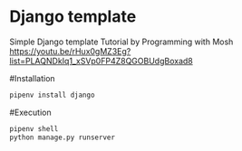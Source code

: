 # Django template
 Simple Django template
Tutorial by  Programming with Mosh
https://youtu.be/rHux0gMZ3Eg?list=PLAQNDkIq1_xSVp0FP4Z8QGOBUdgBoxad8

#Installation
```bash
pipenv install django
```

#Execution
```bash
pipenv shell
python manage.py runserver
```

